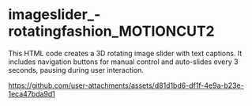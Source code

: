 # imageslider_-rotatingfashion_MOTIONCUT2
This HTML code creates a 3D rotating image slider with text captions. It includes navigation buttons for manual control and auto-slides every 3 seconds, pausing during user interaction.


https://github.com/user-attachments/assets/d81d1bd6-df1f-4e9a-b23e-1eca47bda9d1
